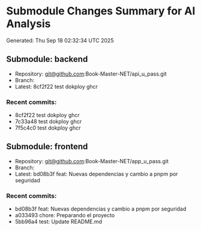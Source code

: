 # Submodule Changes Summary for AI Analysis
Generated: Thu Sep 18 02:32:34 UTC 2025

## Submodule: backend
- Repository: git@github.com:Book-Master-NET/api_u_pass.git
- Branch: 
- Latest: 8cf2f22 test dokploy ghcr

### Recent commits:
- 8cf2f22 test dokploy ghcr
- 7c33a48 test dokploy ghcr
- 7f5c4c0 test dokploy ghcr

## Submodule: frontend
- Repository: git@github.com:Book-Master-NET/app_u_pass.git
- Branch: 
- Latest: bd08b3f feat: Nuevas dependencias y cambio a pnpm por seguridad

### Recent commits:
- bd08b3f feat: Nuevas dependencias y cambio a pnpm por seguridad
- a033493 chore: Preparando el proyecto
- 5bb96a4 test: Update README.md

